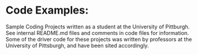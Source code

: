 <h1>Code Examples:</h1>
Sample Coding Projects written as a student at the University of Pittburgh. See internal README.md files and comments in code files for information. Some of the driver code for these projects was written by professors at the University of Pittsburgh, and have been sited accordingly. 
